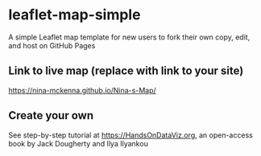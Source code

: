 # leaflet-map-simple
A simple Leaflet map template for new users to fork their own copy, edit, and host on GitHub Pages

## Link to live map (replace with link to your site)
https://nina-mckenna.github.io/Nina-s-Map/
## Create your own
See step-by-step tutorial at https://HandsOnDataViz.org, an open-access book by Jack Dougherty and Ilya Ilyankou

